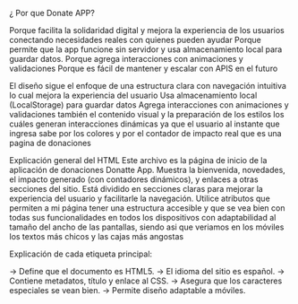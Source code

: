 ¿ Por que  Donate APP?

Porque facilita la solidaridad digital y mejora la experiencia 
de los usuarios conectando necesidades reales con quienes pueden ayudar
Porque permite que la app funcione sin servidor y usa almacenamiento
local para guardar datos. Porque agrega interacciones con animaciones y validaciones
Porque es fácil de mantener y escalar con APIS en el futuro
 
El diseño sigue el enfoque de una estructura clara con navegación intuitiva
lo cual mejora la experiencia del usuario 
Usa almacenamiento local (LocalStorage) para guardar datos
Agrega interacciones con animaciones y validaciones también el
contenido visual y la preparación de los estilos los cuáles generan
interacciones dinámicas ya que el usuario al instante que ingresa
sabe por los colores y por el contador de impacto real que es una pagina de donaciones

Explicación general del HTML
Este archivo es la página de inicio de la aplicación de donaciones Donatte App. 
Muestra la bienvenida, novedades, el impacto generado (con contadores dinámicos),
y enlaces a otras secciones del sitio.
Está dividido en secciones claras para mejorar la experiencia del usuario y
facilitarle la navegación. Utilice atributos que permiten a mi página tener una estructura accesible y que se vea bien con todas sus funcionalidades en todos los dispositivos con adaptabilidad al tamaño del ancho de las pantallas, siendo asi que 
veriamos en los móviles los textos más chicos y las cajas más angostas

 Explicación de cada etiqueta principal:
<!DOCTYPE html> → Define que el documento es HTML5.
<html lang="es"> → El idioma del sitio es español.
<head> → Contiene metadatos, título y enlace al CSS.
<meta charset="UTF-8"> → Asegura que los caracteres especiales se vean bien.
<meta name="viewport"...> → Permite diseño adaptable a móviles.
<title> → Título que aparece en la pestaña del navegador.
<link rel="stylesheet"> → Enlaza el archivo de estilos CSS.
<body> → Contiene todo el contenido visible de la página.
<div class="header"> → Muestra una imagen en el encabezado.
<div class="menu"> → Incluye el menú de navegación.
<nav> → Agrupa los enlaces a otras páginas.
<section class="hero"> → Sección principal con título, texto y formulario.
<form> → Contiene los campos para que el usuario se registre.
<label> y <input> → Etiquetas y campos para completar datos personales.
<button> → Botón para enviar el formulario.
<div class="footer"> → Pie de página con redes sociales y contacto.
<script src="main.js"> → Enlaza un archivo JavaScript externo.


El archivo estilos.css define el diseño visual completo de la aplicación:
sus colores, la tipografía, la organización, formularios, responsividad 
y estilos para cada sección (header, menu, body, footer)
También me permite que mi página sea moderna, clara, agil y útil 

Explicación breve:
body, .formulario, .formulario *
Define fuente general del sitio.

body
Establece fondo, color de texto y estructura base vertical.

.header img
Estilo para la imagen superior: tamaño y borde.

.nav-menu, .nav-menu a
Menú horizontal: fondo verde claro, enlaces con hover.

.hero
Sección principal con imagen de fondo centrada.

.hero-texto, .card-box, .registro
Contenedores centrales con fondo verde oscuro, texto blanco, sombra y borde redondeado.

.hero-texto.quienes-texto p
Solo aplica alineación a izquierda para la página “¿Quiénes somos?”.

Títulos y párrafos (h1, h2, p)
Tamaño grande, márgenes claros, buena legibilidad.

.boton
Botón verde con efecto hover.

.novedades, .slider, .slide
Caja de novedades: diseño tipo cards con imágenes y textos.

.impacto, .stats, .stat
Estilo para los números de impacto (donaciones, voluntarios): bloques centrados y con sombra.

.equipo-img
Imagen con borde redondeado y centrada.

.formulario, inputs, labels, textarea, button
Estilo claro y organizado del formulario de registro: campos grandes, legibles y botón verde.

.footer, .contacto, .item
Pie de página con íconos y contactos alineados.

html, body, .cuerpo
Estructura general para que el contenido ocupe toda la altura de la pantalla.

 @media (max-width: 768px)
Adaptación para móviles: texto más chico, cajas más angostas.

El código JavaScript le da interactividad a la página.
Muestra y anima los contadores de impacto
Validad los formularios de registro y donación
Guarda datos en el navegador usando LocalStorage

Explicación breve:

DOMContentLoaded
Espera que se cargue el HTML antes de ejecutar el script.

Contadores (donaciones, voluntarios, personasAyudadas)
Muestra y guarda las cantidades en pantalla y en localStorage.

animateCounters()
Anima los contadores cuando entran en pantalla al hacer scroll.

isInViewport(el)
Verifica si un elemento está visible en la ventana.

Formulario de registro (#formRegistro)
Valida nombre, email, teléfono, provincia y localidad. Si es correcto, suma un voluntario y guarda el dato localmente.

Formulario de donación (#formDonacion)
Valida email, categoría y descripción. Si todo está bien, suma una donación y muestra un mensaje de agradecimiento.


El archivo main.js controla los contadores, los formularios y datos locales
Se activa luego de que termina de cargar la página
Mejora la experiencia del usuario
Permite que la APP funcione sin servidor 

